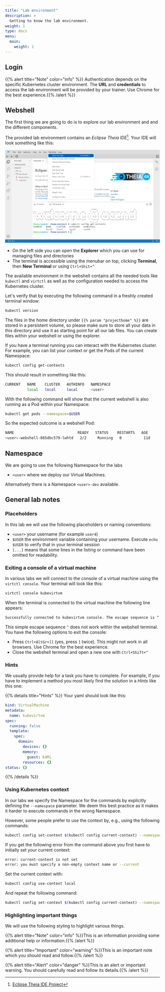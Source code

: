```yaml
---
title: "Lab environment"
description: >
  Getting to know the lab environment.
weight: 1
type: docs
menu:
  main:
    weight: 1
---
```



## Login

{{% alert title="Note" color="info" %}} Authentication depends on the specific Kubernetes cluster environment. The **URL** and **credentials** to access the lab environment will be provided by your trainer. Use Chrome for the best experience.{{% /alert %}}


## Webshell

The first thing we are going to do is to explore our lab environment and and the different components.

The provided lab environment contains an _Eclipse Theia IDE_[^1]. Your IDE will look something like this:

![Eclipse Theia IDE](theia.png)

* On the left side you can open the **Explorer** which you can use for managing files and directories
* The terminal is accessible using the menubar on top, clicking **Terminal**, then **New Terminal** or using `Ctrl+Shit+^`

The available environment in the webshell contains all the needed tools like `kubectl` and `virtctl` as well as
the configuration needed to access the Kubernetes cluster.

Let's verify that by executing the following command in a freshly created terminal window:

```bash
kubectl version
```

The files in the home directory under `{{% param "projecthome" %}}` are stored in a persistent volume, so please make sure to store all your data in this directory and use it as starting point for all our lab files.
You can create files within your webshell or using the explorer.

If you have a terminal running you can interact with the Kubernetes cluster. For example, you can list your context or get the Pods of the current Namespace:

```bash
kubectl config get-contexts
```

This should result in something like this:

```bash
CURRENT   NAME    CLUSTER   AUTHINFO   NAMESPACE
          local   local     local      <user>
```

With the following command will show that the current webshell is also running as a Pod within your Namespace:

```bash
kubectl get pods --namespace=$USER
```

So the expected outcome is a webshell Pod:

```bash
NAME                             READY   STATUS    RESTARTS   AGE
<user>-webshell-885dbc579-lwhtd   2/2     Running   0          11d
```


## Namespace

We are going to use the following Namespace for the labs

* `<user>` where we deploy our Virtual Machines.

Alternatively there is a Namespace `<user>-dev` available.


## General lab notes


### Placeholders

In this lab we will use the following placeholders or naming conventions:

* `<user>` your username (for example `user4`)
* `$USER` the environment variable containing your username. Execute `echo $USER` to verify that in your terminal session
* `[...]` means that some lines in the listing or command have been omitted for readability.  


### Exiting a console of a virtual machine

In various labs we will connect to the console of a virtual machine using the `virtctl console`. Your terminal will look like this:

```bash
virtctl console kubevirtvm
```

When the terminal is connected to the virtual machine the following line appears:
```bash
Successfully connected to kubevirtvm console. The escape sequence is ^
```

This simple escape sequence `^` does not work within the webshell terminal. You have the following options to exit the console:

* Press `Ctrl+AltGr+]]` (yes, press `]` twice). This might not work in all browsers. Use Chrome for the best experience.
* Close the webshell terminal and open a new one with `Ctrl+Shift+^`


### Hints

We usually provide help for a task you have to complete. For example, if you have to implement a method you most likely find the solution in a _Hints_ like this one:

{{% details title="Hints" %}}
Your yaml should look like this:

```yaml
kind: VirtualMachine
metadata:
  name: kubevirtvm
spec:
  running: false
  template:
    spec:
      domain:
        devices: {}
        memory:
          guest: 64Mi
        resources: {}
status: {}
```
{{% /details %}}


### Using Kubernetes context

In our labs we specify the Namespace for the commands by explicitly defining the `--namespace` parameter.
We deem this best practice as it makes it harder to execute commands in the wrong Namespace.

However, some people prefer to use the context by, e.g., using the following commands:

```bash
kubectl config set-context $(kubectl config current-context) --namespace $USER
```

If you get the following error from the command above you first have to initially set your current context:

```bash
error: current-context is not set
error: you must specify a non-empty context name or --current
```

Set the current context with:

```bash
kubectl config use-context local
```

And repeat the following command:

```bash
kubectl config set-context $(kubectl config current-context) --namespace $USER
```


### Highlighting important things

We will use the following styling to highlight various things.

{{% alert title="Note" color="info" %}}This is an information providing some additional help or information.{{% /alert %}}

{{% alert title="Important" color="warning" %}}This is an important note which you should read and follow.{{% /alert %}}

{{% alert title="Alert" color="danger" %}}This is an alert or important warning. You should carefully read and follow its details.{{% /alert %}}

[^1]: [Eclipse Theia IDE Project](https://theia-ide.org/)
